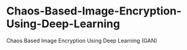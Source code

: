 # Chaos-Based-Image-Encryption-Using-Deep-Learning
Chaos Based Image Encryption Using Deep Learning (GAN)
